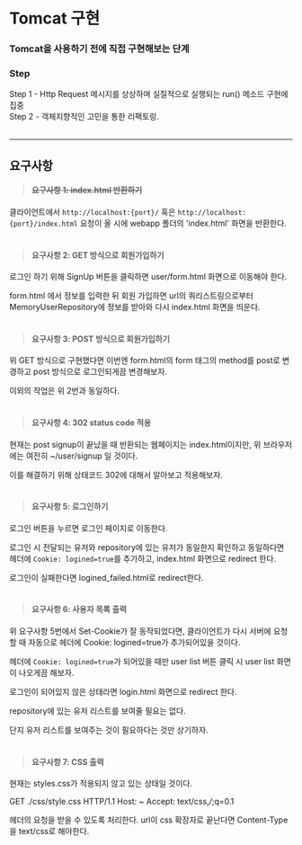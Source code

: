 # Tomcat 구현
### Tomcat을 사용하기 전에 직접 구현해보는 단계

### Step
Step 1 - Http Request 메시지를 상상하며 실질적으로 실행되는 run() 메소드 구현에 집중<br>
Step 2 - 객체지향적인 고민을 통한 리팩토링.<br><br>

***
## 요구사항
> #### ~~요구사항 1: index.html 반환하기~~

클라이언트에서 `http://localhost:{port}/` 혹은 `http://localhost:{port}/index.html` 요청이 올 시에
webapp 폴더의 'index.html' 화면을 반환한다.
<br><br>

> #### 요구사항 2: GET 방식으로 회원가입하기

로그인 하기 위해 SignUp 버튼을 클릭하면 user/form.html 화면으로 이동해야 한다. 

form.html 에서 정보를 입력한 뒤 회원 가입하면 url의 쿼리스트링으로부터
MemoryUserRepository에 정보를 받아와 다시 index.html 화면을 띄운다.
<br><br>

> #### 요구사항 3: POST 방식으로 회원가입하기

위 GET 방식으로 구현했다면 이번엔 form.html의 form 태그의 method를 post로 변경하고 post 방식으로 로그인되게끔 변경해보자.

이외의 작업은 위 2번과 동일하다.
<br><br>

> #### 요구사항 4: 302 status code 적용

현재는 post signup이 끝났을 때 반환되는 웹페이지는 index.html이지만, 위 브라우저에는 여전히 ~/user/signup 일 것이다. 

이를 해결하기 위해 상태코드 302에 대해서 알아보고 적용해보자.
<br><br>

> #### 요구사항 5: 로그인하기

로그인 버튼을 누르면 로그인 페이지로 이동한다.

로그인 시 전달되는 유저와 repository에 있는 유저가 동일한지 확인하고 동일하다면
헤더에 `Cookie: logined=true`를 추가하고, index.html 화면으로 redirect 한다.

로그인이 실패한다면 logined_failed.html로 redirect한다.
<br><br>

> #### 요구사항 6: 사용자 목록 출력

위 요구사항 5번에서 Set-Cookie가 잘 동작되었다면,
클라이언트가 다시 서버에 요청할 때 자동으로 헤더에 Cookie: logined=true가 추가되어있을 것이다.

헤더에 `Cookie: logined=true`가 되어있을 때만 user list 버튼 클릭 시 user list 화면이 나오게끔 해보자.

로그인이 되어있지 않은 상태라면 login.html 화면으로 redirect 한다.

repository에 있는 유저 리스트를 보여줄 필요는 없다.

단지 유저 리스트를 보여주는 것이 필요하다는 것만 상기하자.
<br><br>

> #### 요구사항 7: CSS 출력

현재는 styles.css가 적용되지 않고 있는 상태일 것이다.

GET ./css/style.css HTTP/1.1
Host: ~
Accept: text/css,*/*;q=0.1

헤더의 요청을 받을 수 있도록 처리한다.
url이 css 확장자로 끝난다면 Content-Type을 text/css로 해야한다.
